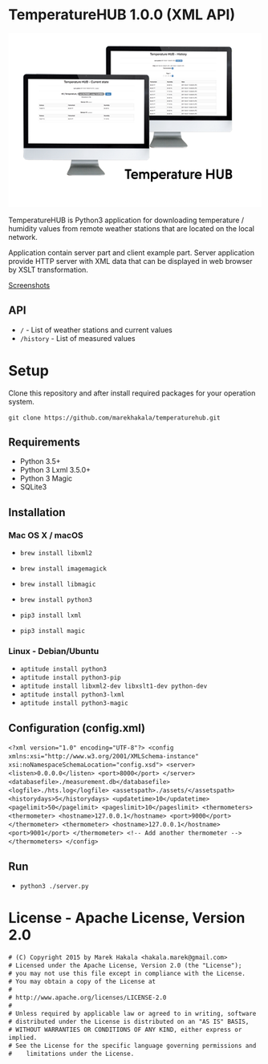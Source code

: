 # TemperatureHUB 1.0.0 (XML API)

![TemperatureHUB Logo](temperaturehub.png)

TemperatureHUB is Python3 application for downloading temperature / humidity values
from remote weather stations that are located on the local network.

Application contain server part and client example part. Server application provide
HTTP server with XML data that can be displayed in web browser by XSLT transformation.

[Screenshots](Screenshots/)

## API

* `/` - List of weather stations and current values
* `/history` - List of measured values

# Setup

Clone this repository and after install required packages for your operation system.

`git clone https://github.com/marekhakala/temperaturehub.git`

## Requirements

* Python 3.5+
* Python 3 Lxml 3.5.0+
* Python 3 Magic
* SQLite3

## Installation

### Mac OS X / macOS

* `brew install libxml2`
* `brew install imagemagick`
* `brew install libmagic`
* `brew install python3`

* `pip3 install lxml`
* `pip3 install magic`

### Linux - Debian/Ubuntu

* `aptitude install python3`
* `aptitude install python3-pip`
* `aptitude install libxml2-dev libxslt1-dev python-dev`
* `aptitude install python3-lxml`
* `aptitude install python3-magic`

## Configuration (config.xml)

`<?xml version="1.0" encoding="UTF-8"?>
<config xmlns:xsi="http://www.w3.org/2001/XMLSchema-instance"
    xsi:noNamespaceSchemaLocation="config.xsd">
  <server>
    <listen>0.0.0.0</listen>
    <port>8000</port>
  </server>
  <databasefile>./measurement.db</databasefile>
  <logfile>./hts.log</logfile>
  <assetspath>./assets/</assetspath>
  <historydays>5</historydays>
  <updatetime>10</updatetime>
  <pagelimit>50</pagelimit>
  <pageslimit>10</pageslimit>
  <thermometers>
    <thermometer>
      <hostname>127.0.0.1</hostname>
      <port>9000</port>
    </thermometer>
    <thermometer>
      <hostname>127.0.0.1</hostname>
      <port>9001</port>
    </thermometer>
    <!-- Add another thermometer -->
  </thermometers>
</config>`

## Run

* `python3 ./server.py`

# License - Apache License, Version 2.0

```
# (C) Copyright 2015 by Marek Hakala <hakala.marek@gmail.com>
# Licensed under the Apache License, Version 2.0 (the "License");
# you may not use this file except in compliance with the License.
# You may obtain a copy of the License at
#
# http://www.apache.org/licenses/LICENSE-2.0
#
# Unless required by applicable law or agreed to in writing, software
# distributed under the License is distributed on an "AS IS" BASIS,
# WITHOUT WARRANTIES OR CONDITIONS OF ANY KIND, either express or implied.
# See the License for the specific language governing permissions and
#    limitations under the License.
```
